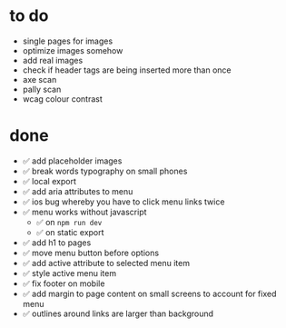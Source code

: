 # to do

- single pages for images
- optimize images somehow
- add real images
- check if header tags are being inserted more than once
- axe scan
- pally scan
- wcag colour contrast

# done

- ✅ add placeholder images
- ✅ break words typography on small phones
- ✅ local export
- ✅ add aria attributes to menu
- ✅ ios bug whereby you have to click menu links twice
- ✅ menu works without javascript
  - ✅ on `npm run dev`
  - ✅ on static export
- ✅ add h1 to pages
- ✅ move menu button before options
- ✅ add active attribute to selected menu item
- ✅ style active menu item
- ✅ fix footer on mobile
- ✅ add margin to page content on small screens to account for fixed menu
- ✅ outlines around links are larger than background
